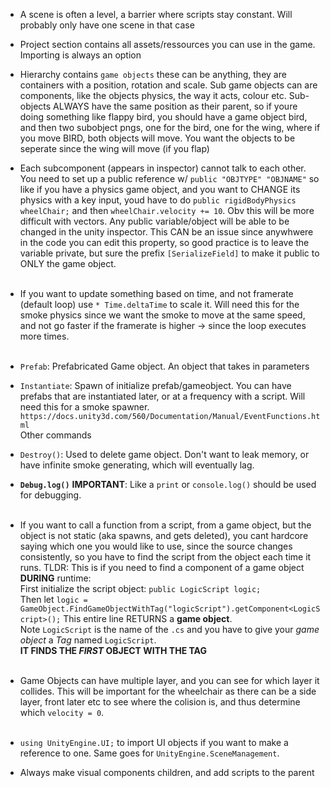 - A scene is often a level, a barrier where scripts stay constant.
Will probably only have one scene in that case
- Project section contains all assets/ressources you can use in the game. Importing is always an option
- Hierarchy contains `game objects` these can be anything, they are containers with a position, rotation and scale. Sub game objects can are components, like the objects physics, the way it acts, colour etc. Sub-objects ALWAYS have the same position as their parent, so if youre doing something like flappy bird, you should have a game object bird, and then two subobject pngs, one for the bird, one for the wing, where if you move BIRD, both objects will move. You want the objects to be seperate since the wing will move (if you flap)
- Each subcomponent (appears in inspector) cannot talk to each other. You need to set up a public reference w/ `public "OBJTYPE" "OBJNAME"` so like if you have a physics game object, and you want to CHANGE its physics with a key input, youd have to do `public rigidBodyPhysics wheelChair;` and then `wheelChair.velocity += 10`. Obv this will be more difficult with vectors. Any public variable/object will be able to be changed in the unity inspector. This CAN be an issue since anywhwere in the code you can edit this property, so good practice is to leave the variable private, but sure the prefix `[SerializeField]` to make it public to ONLY the game object.
<br><br>
-   If you want to update something based on time, and not framerate (default loop) use `* Time.deltaTime` to scale it.
Will need this for the smoke physics since we want the smoke to move at the same speed, and not go faster if the framerate is higher -> since the loop executes more times.
<br><br>

-   `Prefab`: Prefabricated Game object. An object that takes in parameters
-   `Instantiate`: Spawn of initialize prefab/gameobject. You can have prefabs that are instantiated later, or at a frequency with a script. Will need this for a smoke spawner.
`https://docs.unity3d.com/560/Documentation/Manual/EventFunctions.html` 
<br>Other commands

-   `Destroy()`: Used to delete game object. Don't want to leak memory, or have infinite smoke generating, which will eventually lag.
-   **`Debug.log()`** **IMPORTANT**: Like a `print` or `console.log()` should be used for debugging.
<br><br>

-   If you want to call a function from a script, from a game object, but the object is not static (aka spawns, and gets deleted), you cant hardcore saying which one you would like to use, since the source changes consistently, so you have to find the script from the object each time it runs. TLDR: This is if you need to find a component of a game object **DURING** runtime:<br>
First initialize the script object: `public LogicScript logic;`<br>
Then let `logic = GameObject.FindGameObjectWithTag("logicScript").getComponent<LogicScript>();` This entire line RETURNS a **game object**. <br>
Note `LogicScript` is the name of the `.cs` and you have to give your *game object* a *Tag* named `LogicScript`.<br>
**IT FINDS THE *FIRST* OBJECT WITH THE TAG**
<br><br>

-   Game Objects can have multiple layer, and you can see for which layer it collides. This will be important for the wheelchair as there can be a side layer, front later etc to see where the colision is, and thus determine which `velocity = 0`.
<br><br>

-   `using UnityEngine.UI;` to import UI objects if you want to make a reference to one. Same goes for `UnityEngine.SceneManagement`.

-   Always make visual components children, and add scripts to the parent